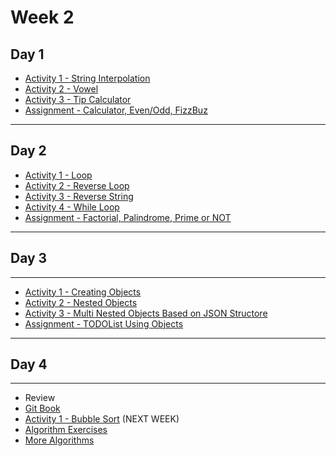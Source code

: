 # Week 2 

## Day 1

- [Activity 1 - String Interpolation](day2/activities/string-interop.md)
- [Activity 2 - Vowel](day2/activities/vowel.md)
- [Activity 3 - Tip Calculator](day2/activities/tip-calculator.md)
- [Assignment - Calculator, Even/Odd, FizzBuz](day2/assignments/calc.md)

---

## Day 2 

- [Activity 1 - Loop](day3/activities/hello-loops.md)
- [Activity 2 - Reverse Loop](day3/activities/reverse-loop.md)
- [Activity 3 - Reverse String](day3/activities/reverse-string.md) 
- [Activity 4 - While Loop](day3/activities/while-loop.md)
- [Assignment - Factorial, Palindrome, Prime or NOT](day3/assignments/factorial.md)

--- 
## Day 3 

---

- [Activity 1 - Creating Objects](day4/activities/creating-a-dictionary.md) 
- [Activity 2 - Nested Objects](day4/activities/nested-dictionaries.md) 
- [Activity 3 - Multi Nested Objects Based on JSON Structore](day4/activities/multi-nested-dict-json-structure.md) 
- [Assignment - TODOList Using Objects](day4/assignments/todolist-using-dictionaries.md)

---

## Day 4

---

- Review 
- [Git Book](https://git-scm.com/book/en/v2)
- [Activity 1 - Bubble Sort](day5/activities/bubble-sort.md) (NEXT WEEK) 
- [Algorithm Exercises](day5/activities/algo.md)
- [More Algorithms](day5/code-downloads/pythonAlgos.zip) 


